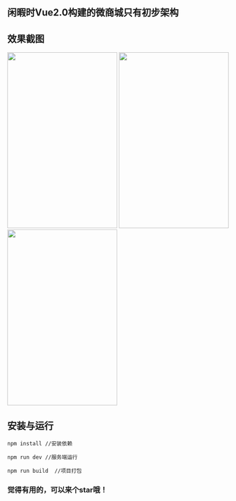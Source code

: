 ## 闲暇时Vue2.0构建的微商城只有初步架构


## 效果截图
<img src="https://github.com/93Qlin/shopping/blob/master/src/assets/img/index.png" width="250" height="400"> <img src="https://github.com/93Qlin/shopping/blob/master/src/assets/img/personalcenter.png" width="250" height="400">
<img src="https://github.com/93Qlin/shopping/blob/master/src/assets/img/goodtype.png" width="250" height="400">



## 安装与运行

```
npm install //安装依赖

npm run dev //服务端运行

npm run build  //项目打包 
```

### 觉得有用的，可以来个star哦！
